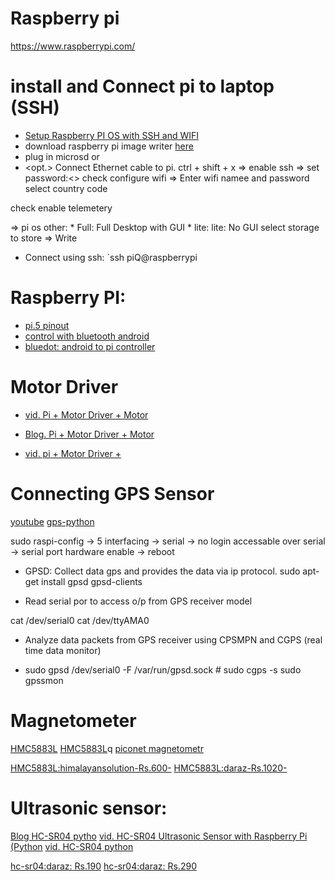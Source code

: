 # Raspberry pi
https://www.raspberrypi.com/

# install and Connect pi to laptop (SSH)
* [Setup Raspberry PI OS with SSH and WIFI ](https://www.youtube.com/watch?v=nZyyfJYOhbM)
* download raspberry pi image writer [here](https://www.raspberrypi.com/software/)
* plug in microsd or 
* <opt.> Connect Ethernet cable to pi.
ctrl + shift + x => enable ssh => set password:<> 
check configure wifi => Enter wifi namee and password
select country code

<default> check enable telemetery

=> pi os other:
	* Full: Full Desktop with GUI
	* lite: lite: No GUI
select storage to store => Write

* Connect using ssh:
`ssh piQ@raspberrypi	<where raspberrypi is hostname>
<enter the password>


# Raspberry PI:
* [pi.5 pinout](https://vilros.com/pages/raspberry-pi-5-pinout)
* [control with bluetooth android](https://forums.raspberrypi.com/viewtopic.php?t=245587)
* [bluedot: android to pi controller](https://bluedot.readthedocs.io/en/latest/)

# Motor Driver
* [vid. Pi + Motor Driver + Motor](https://www.collvy.com/blog/controlling-dc-motor-with-raspberry-pi)
* [Blog. Pi + Motor Driver + Motor](https://www.collvy.com/blog/controlling-dc-motor-with-raspberry-pi)

* [vid. pi + Motor Driver + ](https://www.youtube.com/watch?v=-PCuDnpgiew)


# Connecting GPS Sensor
[youtube](https://www.youtube.com/watch?v=R-6PqdmiBPE)
[gps-python](https://forums.raspberrypi.com/viewtopic.php?t=244020)

sudo raspi-config -> 5 interfacing -> serial -> no login accessable over serial -> serial port hardware enable -> reboot

* GPSD: Collect data gps and provides the data via ip protocol.
sudo apt-get install gpsd gpsd-clients

* Read serial por to access o/p from GPS receiver model

cat /dev/serial0	<you will see the data>
cat /dev/ttyAMA0	<older version of pi>

* Analyze data packets from GPS receiver using CPSMPN and CGPS (real time data monitor)

* sudo gpsd /dev/serial0 -F /var/run/gpsd.sock	# <redirect data from serial port to gpsd socket>
sudo cgps -s	<monitor using cgps>
sudo gpssmon	<monitor using gpsmon>







# Magnetometer
[HMC5883L](https://www.instructables.com/Interfacing-Digital-Compass-HMC5883L-with-Raspberr/)
[HMC5883L](https://how2electronics.com/interfacing-hmc5883l-magnetometer-with-raspberry-pi/#:~:text=Upon%20integrating%20the%20HMC5883L%20magnetometer,degrees%20becomes%20a%20straightforward%20computation.)q
[piconet magnetometr](https://www.youtube.com/watch?v=mfqQAHXnZpA)

[HMC5883L:himalayansolution-Rs.600-](https://himalayansolution.com/product/gy-271-digital-compass-module)
[HMC5883L:daraz-Rs.1020-](https://www.daraz.com.np/products/hmc5883l-triple-axis-compass-magnetometer-sensor-gy271-i115091197.html)




# Ultrasonic sensor:
[Blog HC-SR04 pytho](https://randomnerdtutorials.com/micropython-hc-sr04-ultrasonic-esp32-esp8266/)
[vid. HC-SR04 Ultrasonic Sensor with Raspberry Pi (Python](https://www.youtube.com/watch?v=JvQKZXCYMUM)
[vid. HC-SR04 python](https://www.youtube.com/watch?v=lrC-o_YE9zI)


[hc-sr04:daraz: Rs.190](https://himalayansolution.com/product/ultrasonic-sensor-hc-sr04)
[hc-sr04:daraz: Rs.290](https://www.daraz.com.np/products/ultrasonic-sensor-hc-sr04-i103568524.html)

